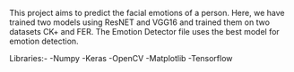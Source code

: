 This project aims to predict the facial emotions of a person.
Here, we have trained two models using ResNET and VGG16 and trained them on two datasets CK+ and FER.
The Emotion Detector file uses the best model for emotion detection.

Libraries:-
-Numpy
-Keras
-OpenCV
-Matplotlib
-Tensorflow
